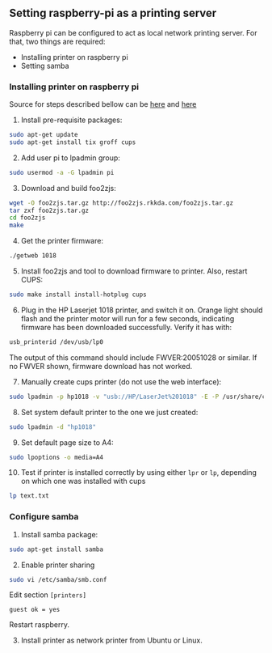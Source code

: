 ## Setting raspberry-pi as a printing server

Raspberry pi can be configured to act as local network printing server. For that, two things are required:

 * Installing printer on raspberry pi
 * Setting samba

### Installing printer on raspberry pi
Source for steps described bellow can be [here](https://www.brainbytez.nl/applications/raspberry-pi/install-hp-laserjet-1018-on-raspbian/) and [here](https://web.archive.org/web/20150916044833/http://andrum99.blogspot.co.uk/2013/06/getting-hp-laserjet-1018-printer.html)
1. Install pre-requisite packages:
```sh
sudo apt-get update
sudo apt-get install tix groff cups
```
2. Add user pi to lpadmin group:
```sh
sudo usermod -a -G lpadmin pi
```
3. Download and build foo2zjs:
```sh
wget -O foo2zjs.tar.gz http://foo2zjs.rkkda.com/foo2zjs.tar.gz
tar zxf foo2zjs.tar.gz
cd foo2zjs
make
```
4. Get the printer firmware:
```sh
./getweb 1018
```
5. Install foo2zjs and tool to download firmware to printer. Also, restart CUPS:
```sh
sudo make install install-hotplug cups
```
6. Plug in the HP Laserjet 1018 printer, and switch it on.
Orange light should flash and the printer motor will run for a few seconds, indicating firmware has been downloaded successfully.
Verify it has with:
```sh
usb_printerid /dev/usb/lp0
```
The output of this command should include FWVER:20051028 or similar.
If no FWVER shown, firmware download has not worked.

7. Manually create cups printer (do not use the web interface):
```sh
sudo lpadmin -p hp1018 -v "usb://HP/LaserJet%201018" -E -P /usr/share/cups/model/HP-LaserJet_1018.ppd.gz
```

8. Set system default printer to the one we just created:
```sh
sudo lpadmin -d "hp1018"
```
9. Set default page size to A4:
```sh
sudo lpoptions -o media=A4
```

10. Test if printer is installed correctly by using either `lpr` or `lp`, depending on which one was installed with cups
```sh
lp text.txt
```
### Configure samba
1. Install samba package:
```sh
sudo apt-get install samba
```

2. Enable printer sharing
```sh
sudo vi /etc/samba/smb.conf
```
Edit section `[printers]`
```
guest ok = yes
```
Restart raspberry.

3. Install printer as network printer from Ubuntu or Linux.




